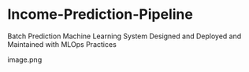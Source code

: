 # Income-Prediction-Pipeline

Batch Prediction Machine Learning System Designed and Deployed and Maintained with MLOps Practices


image.png


